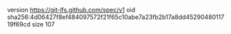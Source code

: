 version https://git-lfs.github.com/spec/v1
oid sha256:4d06427f8ef484097572f21f65c10abe7a23fb2b17a8dd4529048011719f69cd
size 107
